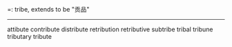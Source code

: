 =: tribe, extends to be "贡品"

---
attibute
contribute
distribute
retribution
retributive
subtribe
tribal
tribune
tributary
tribute
